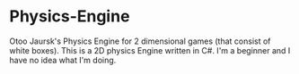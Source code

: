 # Physics-Engine
Otoo Jaursk's Physics Engine for 2 dimensional games (that consist of white boxes).
This is a 2D physics Engine written in C#. I'm a beginner and I have no idea what I'm doing.
